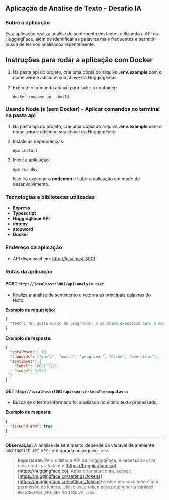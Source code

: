 ## Aplicação de Análise de Texto - Desafio IA

### Sobre a aplicação

Esta aplicação realiza análise de sentimento em textos utilizando a API da HuggingFace, além de identificar as palavras mais frequentes e permitir busca de termos analisados recentemente.

## Instruções para rodar a aplicação com Docker

1. Na pasta api do projeto, crie uma cópia do arquivo **.env.example** com o nome **.env** e adicione sua chave da HuggingFace.

2. Execute o comando abaixo para subir o container:
   ```
   docker-compose up --build
   ```

### Usando Node.js (sem Docker) - Aplicar comandos no terminal na pasta api

1. Na pasta api do projeto, crie uma cópia do arquivo **.env.example** com o nome **.env** e adicione sua chave da HuggingFace.

2. Instale as dependências:
   ```
   npm install
   ```
3. Inicie a aplicação:
   ```
   npm run dev
   ```

   Isso irá executar o **nodemon** e subir a aplicação em modo de desenvolvimento.

### Tecnologias e bibliotecas utilizadas

- **Express**
- **Typescript**
- **HuggingFace API**
- **dotenv**
- **stopword**
- **Docker**

### Endereço da aplicação

- API disponível em: [http://localhost:3001](http://localhost:3001)

### Rotas da aplicação

#### POST  `http://localhost:3001/api/analyze-text`

- Realiza a análise de sentimento e retorna as principais palavras do texto.

**Exemplo de requisição:**

```json
{
  "text": "Eu gosto muito de programar, é um ótimo exercício para a mente!"
}
```

**Exemplo de resposta:**

```json
{
  "totalWords": 10,
  "topWords": ["gosto", "muito", "programar", "ótimo", "exercício"],
  "sentiment": {
    "label": "POSITIVE",
    "score": 0.999
  }
}
```

#### GET `http://localhost:3001/api/search-term?term=palavra`

- Busca se o termo informado foi analisado no último texto processado.

**Exemplo de resposta:**

```json
{
  "isFoundTerm": true
}
```

---

**Observação:**
A análise de sentimento depende da variável de ambiente `HUGGINGFACE_API_KEY` configurada no arquivo `.env`.

> **Importante:** Para utilizar a API da HuggingFace, é necessário criar uma conta gratuita em [https://huggingface.co](https://huggingface.co). Após criar sua conta, acesse [https://huggingface.co/settings/tokens](https://huggingface.co/settings/tokens) e gere um novo token com permissão de leitura. Utilize esse token para preencher a variável `HUGGINGFACE_API_KEY` no arquivo `.env`.
